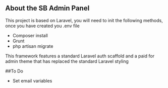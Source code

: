 ## About the SB Admin Panel

This project is based on Laravel, you will need to init the following methods, once you have created you .env file

- Composer install
- Grunt
- php artisan migrate

This framework features a standard Laravel auth scaffold and a paid for admin theme that has replaced the standard Laravel styling


##To Do 
- Set email variables

